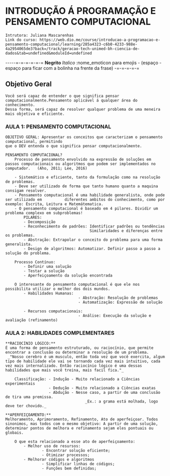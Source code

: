 # INTRODUÇÃO Á PROGRAMAÇÃO E PENSAMENTO COMPUTACIONAL
    Intrutora: Juliana Mascarenhas
    Link do curso: https://web.dio.me/course/introducao-a-programacao-e-pensamento-computacional/learning/285a4323-c6b0-4233-988e-4a2954065de3?back=/track/geracao-tech-unimed-bh-ciencia-de-dados&tab=undefined&moduleId=undefined

-----=-=-=-=-=-=
    **Negrito**
    _Italico_
    :nome_emoticon para emojis
     - (espaço - espaço para ficar com a bolinha na frente da frase)
     -=-=-=-=-=

## Objetivo Geral
    Você será capaz de entender o que significa pensar computacionalmente.Pensamento aplicável á qualquer área do conhecimento. 
    Dessa forma, será capaz de resolver qualquer problema de uma meneira mais objetiva e eficiente. 

### AULA 1: PENSAMENTO COMPUTACIONAL

    OBJETIVO GERAL: Apresentar os conceitos que caracterizam o pensamento computacional, permitindo
    que o DEV entenda o que significa pensar computacionalmente. 

    PENSAMENTO COMPUTACIONAL?
        Processo de pensamento envolvido na expressão de soluções em passos computacionais ou algoritmos que podem ser implementados no computador.   (Aho, 2011; Lee, 2016)

        - Sistemático e eficiente, tanto da formulação como na resolução de problemas. 
        - Deve ser utilizado de forma que tanto humano quanto a maquina consigam resolver.
        - Pensamento computacional é uma habilidade generalista, onde pode ser utilizado em          diferentes ambitos do conhecimento, como por exemplo: Escrita, Leitura e Matemátematica. 
        - O pensamento computacional é baseado em 4 pilares. Dividir um problema complexo em subproblemas! 
            PILARES:
            - Decomposição
            - Reconhecimento de padrões: Identificar padrões ou tendências
                                         Similaridades e diferenças entre os problemas. 
            - Abstração: Extrapolar o conceito do problema para uma forma generalista.
            - Design de algoritmos: Automatizar. Definir passo a passo a solução do problema.

        Processo Contínuo: 
            - Definir uma solução
            - Testar a solução
            - Aperfeiçoamento da solução encontrada

        O interesante do pensamento computacional é que ele nos possibilita utilizar o melhor dos dois mundos.   
            - Habilidades Humanas: 
                                    - Abstração: Resolução de problemas
                                    - Automatização: Expressão de solução
           
            - Recursos computacionais:      
                                    - Análise: Execução da solução e avaliação (refinamento)


### AULA 2: HABILIDADES COMPLEMENTARES

    **RACIOCÍNIO LÓGICO:** 
    É uma forma de pensamento estruturado, ou raciocínio, que permite encontrar a conclusão ou determinar a resolução de um problema.
     _"Nosso cerebro é um musculo, então toda vez que você exercita, algum tipo de habilidade ele vai se tornando cada vez mais intuitivo, cada vez mais internalizado. Então raciocínio lógico é uma dessas habilidades que mais você treina, mais facil fica."_
    
        Classificação: - Indução - Muito relacionado a Ciências experimentais
                       - Dedução - Muito relacionado a Ciências exatas
                       - Abdução - Nesse caso, a partir de uma conclusão de tira uma premissa. 
                                       _Ex.: a grama está molhada, logo deve ter chovido._ 
                                       
    **APERFEIÇOAMENTO:**
    Melhoramento, Aprimoramento, Refinamento, Ato de aperfeiçoar. Todos sinonimos, mas todos com o mesmo objetivo: A partir de uma solução, determinar pontos de melhora e refinamento sejam eles pontuais ou globais.

        O que esta relacionado a esse ato de aperfeiçoamento: 
            - Melhor uso de resursos: 
                    - Encontrar solução eficiente;
                    - Otimizar processos;
            - Melhorar códigos e algoritmos
                    - Simplificar linhas de códigos;
                    - Funções bem definidas;
